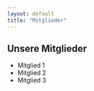 ```yaml
---
layout: default
title: "Mitglieder"
---
```


<section class="members">
    <h1>Unsere Mitglieder</h1>
    <ul>
        <li>Mitglied 1</li>
        <li>Mitglied 2</li>
        <li>Mitglied 3</li>
        <!-- Füge hier weitere Mitglieder hinzu -->
    </ul>
</section>
